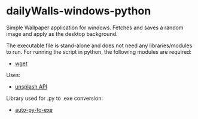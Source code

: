 # dailyWalls-windows-python
Simple Wallpaper application for windows.
Fetches and saves a random image and apply as the desktop background.

The executable file is stand-alone and does not need any libraries/modules to run.
For running the script in python, the following modules are required:
 * [wget](https://pypi.org/project/wget/ "Wget Python")

Uses:
  * [unsplash API](https://source.unsplash.com/ "Unsplash API")

Library used for .py to .exe conversion:
  * [auto-py-to-exe](https://pypi.org/project/auto-py-to-exe/ "auto-py-to-exe Python")
